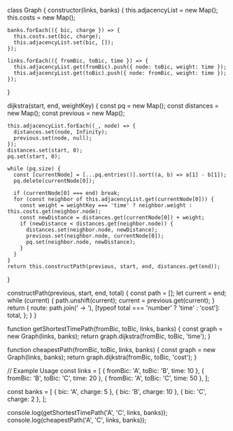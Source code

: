 class Graph {
  constructor(links, banks) {
    this.adjacencyList = new Map();
    this.costs = new Map();

    banks.forEach(({ bic, charge }) => {
      this.costs.set(bic, charge);
      this.adjacencyList.set(bic, []);
    });

    links.forEach(({ fromBic, toBic, time }) => {
      this.adjacencyList.get(fromBic).push({ node: toBic, weight: time });
      this.adjacencyList.get(toBic).push({ node: fromBic, weight: time });
    });
  }

  dijkstra(start, end, weightKey) {
    const pq = new Map();
    const distances = new Map();
    const previous = new Map();

    this.adjacencyList.forEach((_, node) => {
      distances.set(node, Infinity);
      previous.set(node, null);
    });
    distances.set(start, 0);
    pq.set(start, 0);

    while (pq.size) {
      const [currentNode] = [...pq.entries()].sort((a, b) => a[1] - b[1]);
      pq.delete(currentNode[0]);

      if (currentNode[0] === end) break;
      for (const neighbor of this.adjacencyList.get(currentNode[0])) {
        const weight = weightKey === 'time' ? neighbor.weight : this.costs.get(neighbor.node);
        const newDistance = distances.get(currentNode[0]) + weight;
        if (newDistance < distances.get(neighbor.node)) {
          distances.set(neighbor.node, newDistance);
          previous.set(neighbor.node, currentNode[0]);
          pq.set(neighbor.node, newDistance);
        }
      }
    }
    return this.constructPath(previous, start, end, distances.get(end));
  }

  constructPath(previous, start, end, total) {
    const path = [];
    let current = end;
    while (current) {
      path.unshift(current);
      current = previous.get(current);
    }
    return {
      route: path.join(' -> '),
      [typeof total === 'number' ? 'time' : 'cost']: total,
    };
  }
}

function getShortestTimePath(fromBic, toBic, links, banks) {
  const graph = new Graph(links, banks);
  return graph.dijkstra(fromBic, toBic, 'time');
}

function cheapestPath(fromBic, toBic, links, banks) {
  const graph = new Graph(links, banks);
  return graph.dijkstra(fromBic, toBic, 'cost');
}

// Example Usage
const links = [
  { fromBic: 'A', toBic: 'B', time: 10 },
  { fromBic: 'B', toBic: 'C', time: 20 },
  { fromBic: 'A', toBic: 'C', time: 50 },
];

const banks = [
  { bic: 'A', charge: 5 },
  { bic: 'B', charge: 10 },
  { bic: 'C', charge: 2 },
];

console.log(getShortestTimePath('A', 'C', links, banks));
console.log(cheapestPath('A', 'C', links, banks));
